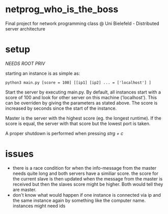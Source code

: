 # netprog_who_is_the_boss
Final project for network programming class @ Uni Bielefeld - Distributed server architecture

# setup

*NEEDS ROOT PRIV*

starting an instance is as simple as:

`python3 main.py [score = 100] [[ip1] [ip2] ... = ['localhost'] ]`

Start the server by executing main.py. By default, all instances start with a score of 100 and look for other server on this machine ('localhost'). This can be overriden by giving the parameters as stated above. The score is increased by seconds since the start of the instance.

Master is the server with the highest score (eg. the longest runtime). If the score is equal, the server with that score but the lowest port is taken.

A proper shutdown is performed when pressing *strg + c*

# issues
- there is a race condition for when the info-message from the master needs quite long and both servers have a similiar score. the score for the current slave is then updated when the message from the master is received but then the slaves score might be higher. Both would tell they are master.
- don't know what would happen if one instance is connected via ip and the same instance again by something like the computer name. instances might need ids